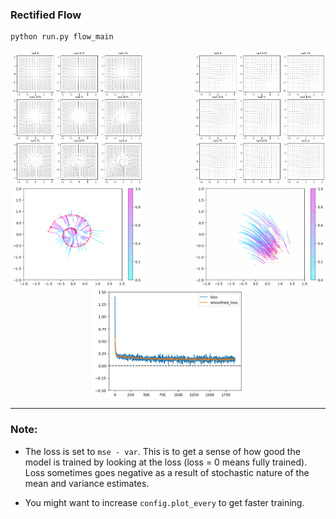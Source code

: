 ### Rectified Flow

```bash
python run.py flow_main
```

<div style="display: flex; justify-content: space-between;">
    <img src="static/flow_eval.png" alt="flow_eval" style="width: 42%; height: auto;">
    <img src="static/eval_frames.gif" alt="flow_eval" style="width: 42%; height: auto;">
</div>

<div style="display: flex; justify-content: space-between;">
    <img src="static/flow_sample.png" alt="flow_sample" style="width: 42%; height: auto;">
    <img src="static/sample_frames.gif" alt="flow_sample" style="width: 42%; height: auto;">
</div>

<div style="display: flex; justify-content: center;">
    <img src="static/loss.png" alt="loss" style="width: 48%;">
</div>

---

### Note:

- The loss is set to `mse - var`. This is to get a sense of how good the model is trained by looking at the loss (loss = 0 means fully trained). Loss sometimes goes negative as a result of stochastic nature of the mean and variance estimates.

- You might want to increase `config.plot_every` to get faster training.
